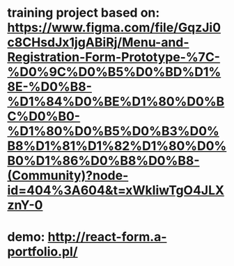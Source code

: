 # training project based on: https://www.figma.com/file/GqzJi0c8CHsdJx1jgABiRj/Menu-and-Registration-Form-Prototype-%7C-%D0%9C%D0%B5%D0%BD%D1%8E-%D0%B8-%D1%84%D0%BE%D1%80%D0%BC%D0%B0-%D1%80%D0%B5%D0%B3%D0%B8%D1%81%D1%82%D1%80%D0%B0%D1%86%D0%B8%D0%B8-(Community)?node-id=404%3A604&t=xWkliwTgO4JLXznY-0

# demo: http://react-form.a-portfolio.pl/
